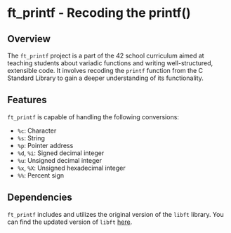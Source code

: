 # ft_printf - Recoding the printf()

## Overview

The `ft_printf` project is a part of the 42 school curriculum aimed at teaching students about variadic functions and writing well-structured, extensible code. It involves recoding the `printf` function from the C Standard Library to gain a deeper understanding of its functionality.

## Features

`ft_printf` is capable of handling the following conversions:

- `%c`: Character
- `%s`: String
- `%p`: Pointer address
- `%d`, `%i`: Signed decimal integer
- `%u`: Unsigned decimal integer
- `%x`, `%X`: Unsigned hexadecimal integer
- `%%`: Percent sign

## Dependencies

`ft_printf` includes and utilizes the original version of the `libft` library. You can find the updated version of `libft` [here](https://github.com/triimar/libft).

